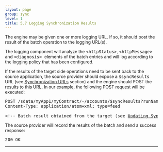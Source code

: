 ```yaml
---
layout: page
group: sync
level: 1
title: 5.7 Logging Synchronization Results
---
```


The engine may be given one or more logging URL. If so, it should post the
result of the batch operation to the logging URL(s).

The logging component will analyze the
<tt>&lt;httpStatus&gt;</tt>,&nbsp;<tt>&lt;httpMessage&gt;</tt> and
<tt>&lt;diagnosis&gt;</tt>&nbsp;&nbsp;elements of the batch entries and will log according
to the logging policy that has been configured.

If the results of the target side operations need to be sent back to the
source application, the source provider should expose a <tt>$syncResults</tt>
URL (see [Synchronization URLs](../0401/ "4.1 Synchronization URLs") section)&nbsp;and the
engine should POST the results to this URL. In our example, the following POST
request will be executed:

<pre>POST /sdata/myApp1/myContract/-/accounts/$syncResults?runName=Full%20CRM%20to%20ERP&amp;runStamp=2009-10-14T08:51:02 HTTP/1.1
Content-Type:&nbsp;application/atom+xml; type=feed

&lt;!-- Batch result obtained from the target (see <a href="../0503/" title="5.3 Updating Synchronization Target">Updating Synchronization Target</a> section) --&gt;</pre>

The source provider will record the results of the batch&nbsp;and send a success
response:

<pre>200 OK</pre>

* * *